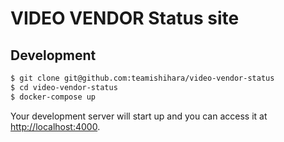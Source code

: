 # VIDEO VENDOR Status site

## Development

```bash
$ git clone git@github.com:teamishihara/video-vendor-status
$ cd video-vendor-status
$ docker-compose up
```

Your development server will start up and you can access it at [http://localhost:4000](http://localhost:4000).
